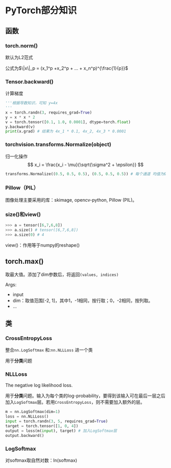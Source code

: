 # PyTorch部分知识

## 函数

### torch.norm()

默认为L2范式

公式为$\|x\|_p = (x_1^p +x_2^p + ... + x_n^p)^{\frac{1}{p}}$

### Tensor.backward()

计算梯度

```python
'''根据导数知识，可知 y=4x
'''
x = torch.randn(3, requires_grad=True)
y = x * x * 2
v = torch.tensor([0.1, 1.0, 0.0001], dtype=torch.float)
y.backward(v)
print(x.grad) # 结果为 4x_1 * 0.1, 4x_2, 4x_3 * 0.0001
```

### torchvision.transforms.Normalize(object)

归一化操作
$$
x_i = \frac{x_i - \mu}{\sqrt{\sigma^2 + \epsilon}}
$$

```python
transforms.Normalize((0.5, 0.5, 0.5), (0.5, 0.5, 0.5)) # 每个通道 均值为0.5，标准差为0.5
```

### Pillow（PIL）

图像处理主要采用的库：skimage, opencv-python, Pillow (PIL)。



### size()和view()

```python
>>> a = tensor([6,7,6,8])
>>> a.size() # tensor([6,7,6,8])
>>> a.size(0) # 4
```



view()：作用等于numpy的reshape()



## torch.max()

取最大值。添加了dim参数后，将返回`(values, indices)` 

Args:

- input
- dim：取值范围[-2, 1]，其中1，-1相同，按行取；0，-2相同，按列取。
- ...



## 类

### CrossEntropyLoss

整合`nn.LogSoftmax` 和:`nn.NLLLoss` 进一个类

用于**分类**问题

### NLLLoss

The negative log likelihood loss. 

用于**分类**问题。输入为每个类的log-probability，要得到该输入可在最后一层之后加入`LogSoftmax`层。若用`CrossEntropyLoss`，则不需要加入额外的层。

```python
m = nn.LogSoftmax(dim=1)
loss = nn.NLLLoss()
input = torch.randn(3, 5, requires_grad=True)
target = torch.tensor([1, 0, 4])
output = loss(m(input), target) # 加入LogSoftmax层
output.backward()
```

### LogSoftmax

对softmax取自然对数：ln(softmax)
